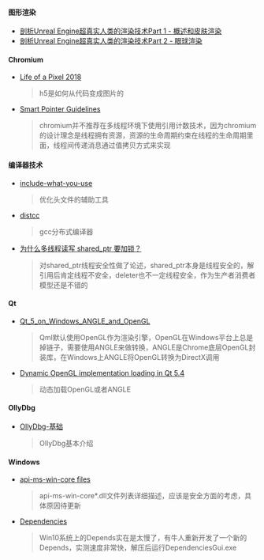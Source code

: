 #### 图形渲染
* [剖析Unreal Engine超真实人类的渲染技术Part 1 - 概述和皮肤渲染](https://www.cnblogs.com/timlly/p/11098212.html)
* [剖析Unreal Engine超真实人类的渲染技术Part 2 - 眼球渲染](https://www.cnblogs.com/timlly/p/11144950.html)


#### Chromium
* [Life of a Pixel 2018](https://docs.google.com/presentation/d/1boPxbgNrTU0ddsc144rcXayGA_WF53k96imRH8Mp34Y/edit#slide=id.p)
  > h5是如何从代码变成图片的
* [Smart Pointer Guidelines](https://www.chromium.org/developers/smart-pointer-guidelines)
  > chromium并不推荐在多线程环境下使用引用计数技术，因为chromium的设计理念是线程拥有资源，资源的生命周期约束在线程的生命周期里面，线程间传递消息通过值拷贝方式来实现


#### 编译器技术
* [include-what-you-use](https://include-what-you-use.org/)
  >优化头文件的辅助工具
* [distcc](https://github.com/distcc/distcc)
  >gcc分布式编译器
* [为什么多线程读写 shared_ptr 要加锁？](http://www.cppblog.com/Solstice/archive/2013/01/28/197597.html)
  >对shared_ptr线程安全性做了论述，shared_ptr本身是线程安全的，解引用后肯定线程不安全，deleter也不一定线程安全，作为生产者消费者模型还是不错的
  
#### Qt
* [Qt_5_on_Windows_ANGLE_and_OpenGL](https://wiki.qt.io/Qt_5_on_Windows_ANGLE_and_OpenGL)
  > Qml默认使用OpenGL作为渲染引擎，OpenGL在Windows平台上总是掉链子，需要使用ANGLE来做转换，ANGLE是Chrome底层OpenGL封装库，在Windows上ANGLE将OpenGL转换为DirectX调用
* [Dynamic OpenGL implementation loading in Qt 5.4](https://blog.qt.io/blog/2014/11/27/qt-weekly-21-dynamic-opengl-implementation-loading-in-qt-5-4/)
  > 动态加载OpenGL或者ANGLE
  
  
#### OllyDbg
* [OllyDbg-基础](https://www.hirworld.xyz/posts/aea6ff50/)
  > OllyDbg基本介绍
  
#### Windows
* [api-ms-win-core files](https://www.nirsoft.net/articles/windows_7_kernel_architecture_changes.html)
  > api-ms-win-core*.dll文件列表详细描述，应该是安全方面的考虑，具体原因待更新
* [Dependencies](https://github.com/lucasg/Dependencies)
  > Win10系统上的Depends实在是太慢了，有牛人重新开发了一个新的Depends，实测速度非常快，解压后运行DependenciesGui.exe
